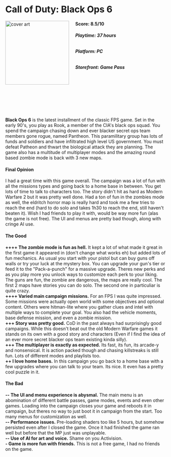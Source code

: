 # Call of Duty: Black Ops 6
<img style="float: left; padding-right:20px;" src="https://upload.wikimedia.org/wikipedia/en/c/c9/Call_of_Duty_Black_Ops_6_Key_Art.png" alt="cover art" width="200"/>

#### **Score: 8.5/10**

###### **Playtime: 37 hours**

###### **Platform: PC**

###### **Storefront: Game Pass**
<br/><br/>
<br/><br/>
<br/><br/>

**Black Ops 6** is the latest installment of the classic FPS game. Set in the early 90's, you play as Rook, a member of the CIA's black ops squad. You spend the campaign chasing down and ever blacker secret ops team members gone rogue, named Pantheon. This paramilitary group has lots of funds and soldiers and have infiltrated high level US government. You must defeat Patheon and thwart the biological attack they are planning. The game also has a multitude of multiplayer modes and the amazing round based zombie mode is back with 3 new maps.<br/>

#### **Final Opinion**
I had a great time with this game overall. The campaign was a lot of fun with all the missions types and going back to a home base in between. You get lots of time to talk to characters too. The story didn't hit as hard as Modern Warfare 2 but it was pretty well done. Had a ton of fun in the zombies mode as well, the eldritch horror map is really hard and took me a few tries to reach the end (hard to do solo and takes 1h30 to reach the end, still haven't beaten it). Wish I had friends to play it with, would be way more fun (alas the game is not free). The UI and menus are pretty bad though, along with cringe AI use.<br/>

#### **The Good**
**++++ The zombie mode is fun as hell.**  It kept a lot of what made it great in the first game it appeared in (don't change what works eh) but added lots of fun mechanics. As usual you start with your pistol but can buy guns off walls or try your luck at the mystery box. You can upgrade your gun's tier or feed it to the "Pack-a-punch" for a massive upgrade. Theres new perks and as you play more you unlock ways to customize each perk to your liking. The guns are fun, the zombie are dangerous, the maps are really cool. The first 2 maps have stories you can do solo. The second one in particuliar is quite crazy.<br/>
**++++ Varied main campaign missions.** For an FPS I was quite impressed. Some missions were actually open world with some objectives and optional content. Others were hitman-lite where you gather clues and intel with multiple ways to complete your goal. You also had the vehicle moments, base defense mission, and even a zombie mission.<br/>
**+++ Story was pretty good.** CoD in the past always had surprisingly good campaigns. While this doesn't beat out the old Modern Warfare games it stands on its own with a good story and characters (Even if I find the idea of an ever more secret blacker ops team existing kinda silly).<br/>
**+++ The multiplayer is exactly as expected.** Its fast, its fun, its arcade-y and nonsensical. It is action packed though and chasing killstreaks is still fun. Lots of different modes and playlists too.<br/>
**++ I love home bases.** In this campaign you go back to a home base with a few upgrades where you can talk to your team. Its nice. It even has a pretty cool puzzle in it.<br/>

#### **The Bad**
**-- The UI and menu experience is abysmal.** The main menu is an abomination of different battle passes, game modes, events and even other games. Loading into the campaign closes your game and reboots it in campaign, but theres no way to just boot it in campaign from the start. Too many menus for customization as well.<br/>
**-- Performance issues.** Pre-loading shaders too like 5 hours, but somehow persisted even after I closed the game. Once it had finished the game ran well but before that the MP just was unplayable.<br/>
**-- Use of AI for art and voice.** Shame on you Activision.<br/>
**- Game is more fun with friends.** This is not a free game, I had no friends on the game.<br/>
